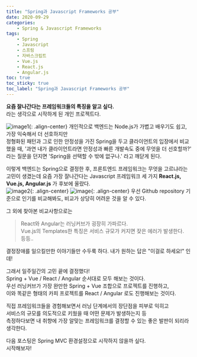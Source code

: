```yaml
---
title: "Spring과 Javascript Frameworks 공부"
date: 2020-09-29
categories:
    - Spring & Javascript Frameworks
tags:
    - Spring
    - Javascript
    - 스프링
    - 자바스크립트
    - Vue.js
    - React.js
    - Angular.js
toc: true
toc_sticky: true
toc_label: "Spring과 Javascript Frameworks 공부"
---
```

**요즘 잘나간다는 프레임워크들의 특징을 알고 싶다.**  
라는 생각으로 시작하게 된 개인 프로젝트다.  
  
![image1](https://sarthaksrivastavablog.files.wordpress.com/2017/12/logopit_15129271173991609984785.png){: .align-center}
개인적으로 백엔드는 Node.js가 가볍고 배우기도 쉽고, 가장 익숙해서 더 선호하지만  
정형화된 패턴과 그로 인한 안정성을 가진 Spring을 두고 클라이언트의 입장에서 비교했을 때, 
'과연 내가 클라이언트라면 안정성과 빠른 개발속도 중에 무엇을 더 선호할까?' 라는 질문을 던지면 
'Spring을 선택할 수 밖에 없구나.' 라고 깨닫게 된다.  
  
이렇게 백엔드는 Spring으로 결정한 후, 프론트엔드 프레임워크는 무엇을 고르냐라는 고민이 생겼는데 
요즘 가장 잘나간다는 Javascript 프레임워크 세 가지 **React.js, Vue.js, Angular.js** 가 후보에 올랐다.  
![image2](https://kruschecompany.com/wp-content/uploads/2020/06/angular-vs-react-vs-vuejs.png){: .align-center}
![image](https://user-images.githubusercontent.com/37354145/94518400-cf218e00-0264-11eb-927d-a3b857779a0b.png){: .align-center}
우선 Github repository 기준으로 인기를 비교해봐도, 비교가 상당히 어려운 것을 알 수 있다.  
  
그 외에 찾아본 비교사항으로는

> React와 Angular는 러닝커브가 굉장히 가파르다.  
> Vue.js의 Templates한 특징은 서비스 규모가 커지면 잦은 에러가 발생한다.  
> 등등..

결정장애를 일으킬만한 이야기들만 수두룩 하다. 내가 원하는 답은 "이걸로 하세요!" 인데!  
  
그래서 일주일간의 고민 끝에 결정했다!  
Spring + Vue / React / Angular 순서대로 모두 해보는 것이다.  
우선 러닝커브가 가장 완만한 Spring + Vue 조합으로 프로젝트를 진행하고,  
이와 똑같은 형태의 카피 프로젝트를 React / Angular 로도 진행해보는 것이다.  
  
직접 프레임워크들을 경험해보면서 러닝 단계에서의 장단점을 피부로 익히고  
서비스의 규모를 의도적으로 키웠을 때 어떤 문제가 발생하는지 등  
측정하다보면 내 취향에 가장 알맞는 프레임워크를 결정할 수 있는 좋은 발판이 되리라 생각한다.  
  
다음 포스팅은 Spring MVC 환경설정으로 시작하지 않을까 싶다.  
시작해보자!
